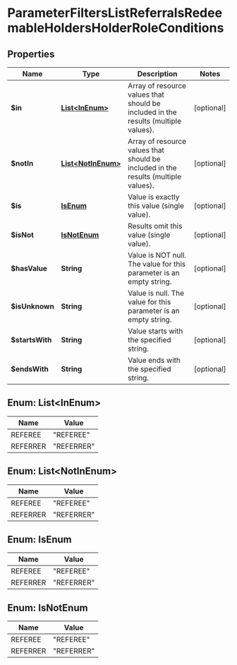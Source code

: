 

# ParameterFiltersListReferralsRedeemableHoldersHolderRoleConditions


## Properties

| Name | Type | Description | Notes |
|------------ | ------------- | ------------- | -------------|
|**$in** | [**List&lt;InEnum&gt;**](#List&lt;InEnum&gt;) | Array of resource values that should be included in the results (multiple values). |  [optional] |
|**$notIn** | [**List&lt;NotInEnum&gt;**](#List&lt;NotInEnum&gt;) | Array of resource values that should be included in the results (multiple values). |  [optional] |
|**$is** | [**IsEnum**](#IsEnum) | Value is exactly this value (single value). |  [optional] |
|**$isNot** | [**IsNotEnum**](#IsNotEnum) | Results omit this value (single value). |  [optional] |
|**$hasValue** | **String** | Value is NOT null. The value for this parameter is an empty string. |  [optional] |
|**$isUnknown** | **String** | Value is null. The value for this parameter is an empty string. |  [optional] |
|**$startsWith** | **String** | Value starts with the specified string. |  [optional] |
|**$endsWith** | **String** | Value ends with the specified string. |  [optional] |



## Enum: List&lt;InEnum&gt;

| Name | Value |
|---- | -----|
| REFEREE | &quot;REFEREE&quot; |
| REFERRER | &quot;REFERRER&quot; |



## Enum: List&lt;NotInEnum&gt;

| Name | Value |
|---- | -----|
| REFEREE | &quot;REFEREE&quot; |
| REFERRER | &quot;REFERRER&quot; |



## Enum: IsEnum

| Name | Value |
|---- | -----|
| REFEREE | &quot;REFEREE&quot; |
| REFERRER | &quot;REFERRER&quot; |



## Enum: IsNotEnum

| Name | Value |
|---- | -----|
| REFEREE | &quot;REFEREE&quot; |
| REFERRER | &quot;REFERRER&quot; |



